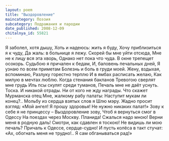 ```yaml
---
layout: poem
title: "Выздоровление"
maincategory: Поэзия
subcategory: Подражания и пародии
date_published: 2008-12-09
chitalnya_id: 55821
---
```




Я заболел, хотя дышу,
Хоть и надеюсь: жить я буду,
Хочу приблизиться я к чуду,
Да жаль: в больнице я лежу.
Скорей бы мне уйти отсюда,
Мне не к лицу вся эта хворь,
Однако нет пока что чуда.
В окне трепещет осокорь.
Судьбою я причален к бедам,
И, баловень печальных дней,
Я узнаю по всем приметам
Болезнь и боль в груди моей.
Жену, вздыхая, вспоминаю,
Разлуку горестно терплю
И в ямбах расписать желаю,
Как милую в мечтах люблю.
Когда стенания бакланов
Тревогою сверлят мне грудь
Иль псы скулят среди туманов,
Печаль мне не даёт уснуть.
Тоска. И никакой отрады.
Ни от кого не жду награды.
Что скажет Мурманска отец
Мне, жалкому рабу палаты:
Наступит мукам ли конец?..
Мольбу из сердца взятых слов я
Шлю мэру. Жадно просит взгляд:
«Мой ангел! Я прошу здоровья!
Не нужно никаких палат!»
Зову к себе я не принцессу –
Выздоровление зову,
Чтоб я вернуться смог в Одессу
На поездах через Москву.
Планида! Сжалься надо мною!
Верни меня в родную даль!
Смотри, как сдавлен я тоскою!
Не видишь ли мою печаль?
Причаль к Одессе, сердце-судно!
И пусть колёса в такт стучат:
«Ах, обогнать меня не трудно!..
Я сам обганываться рад!»






